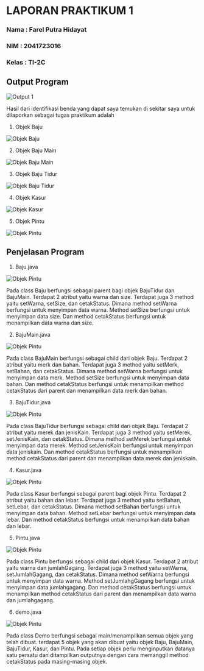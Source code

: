 # LAPORAN PRAKTIKUM 1
### Nama : Farel Putra Hidayat
### NIM : 2041723016
### Kelas : TI-2C

## Output Program

![Output 1](https://github.com/farelkun/Praktikum-PBO/blob/master/Pertemuan-1/img/Output%20Tugas%20Praktikum.png?raw=true)

Hasil dari identifikasi benda yang dapat saya temukan di sekitar saya untuk dilaporkan sebagai tugas praktikum adalah

1. Objek Baju

![Objek Baju](https://github.com/farelkun/Praktikum-PBO/blob/master/Pertemuan-1/img/objek%20baju.png?raw=true)

2. Objek Baju Main

![Objek Baju Main](https://github.com/farelkun/Praktikum-PBO/blob/master/Pertemuan-1/img/objek%20baju%20main.jpg?raw=true)

3. Objek Baju Tidur

![Objek Baju Tidur](https://github.com/farelkun/Praktikum-PBO/blob/master/Pertemuan-1/img/objek%20baju%20tidur.jpeg?raw=true)

4. Objek Kasur

![Objek Kasur](https://github.com/farelkun/Praktikum-PBO/blob/master/Pertemuan-1/img/objek%20kasur.jpg?raw=true)

5. Objek Pintu

![Objek Pintu](https://github.com/farelkun/Praktikum-PBO/blob/master/Pertemuan-1/img/objek%20pintu.jpeg?raw=true)

## Penjelasan Program

1. Baju.java

![Objek Pintu](https://github.com/farelkun/Praktikum-PBO/blob/master/Pertemuan-1/img/code_baju.png?raw=true)

Pada class Baju berfungsi sebagai parent bagi objek BajuTidur dan BajuMain. Terdapat 2 atribut yaitu warna dan size. Terdapat juga 3 method yaitu setWarna, setSize, dan cetakStatus. Dimana method setWarna berfungsi untuk menyimpan data warna. Method setSize berfungsi untuk menyimpan data size. Dan method cetakStatus berfungsi untuk menampilkan data warna dan size.

2. BajuMain.java

![Objek Pintu](https://github.com/farelkun/Praktikum-PBO/blob/master/Pertemuan-1/img/code_baju_main.png?raw=true)

Pada class BajuMain berfungsi sebagai child dari objek Baju. Terdapat 2 atribut yaitu merk dan bahan. Terdapat juga 3 method yaitu setMerk, setBahan, dan cetakStatus. Dimana method setWarna berfungsi untuk menyimpan data merk. Method setSize berfungsi untuk menyimpan data bahan. Dan method cetakStatus berfungsi untuk menampilkan method cetakStatus dari parent dan menampilkan data merk dan bahan.

3. BajuTidur.java

![Objek Pintu](https://github.com/farelkun/Praktikum-PBO/blob/master/Pertemuan-1/img/code_baju_tidur.png?raw=true)

Pada class BajuTidur berfungsi sebagai child dari objek Baju. Terdapat 2 atribut yaitu merek dan jenisKain. Terdapat juga 3 method yaitu setMerek, setJenisKain, dan cetakStatus. Dimana method setMerek berfungsi untuk menyimpan data merek. Method setJenisKain berfungsi untuk menyimpan data jeniskain. Dan method cetakStatus berfungsi untuk menampilkan method cetakStatus dari parent dan menampilkan data merek dan jeniskain.

4. Kasur.java

![Objek Pintu](https://github.com/farelkun/Praktikum-PBO/blob/master/Pertemuan-1/img/code_kasur.png?raw=true)

Pada class Kasur berfungsi sebagai parent bagi objek Pintu. Terdapat 2 atribut yaitu bahan dan lebar. Terdapat juga 3 method yaitu setBahan, setLebar, dan cetakStatus. Dimana method setBahan berfungsi untuk menyimpan data bahan. Method setLebar berfungsi untuk menyimpan data lebar. Dan method cetakStatus berfungsi untuk menampilkan data bahan dan lebar.

5. Pintu.java

![Objek Pintu](https://github.com/farelkun/Praktikum-PBO/blob/master/Pertemuan-1/img/code_pintu.png?raw=true)

Pada class Pintu berfungsi sebagai child dari objek Kasur. Terdapat 2 atribut yaitu warna dan jumlahGagang. Terdapat juga 3 method yaitu setWarna, setJumlahGagang, dan cetakStatus. Dimana method setWarna berfungsi untuk menyimpan data warna. Method setJumlahgGagang berfungsi untuk menyimpan data jumlahgagang. Dan method cetakStatus berfungsi untuk menampilkan method cetakStatus dari parent dan menampilkan data warna dan jumlahgagang.

6. demo.java

![Objek Pintu](https://github.com/farelkun/Praktikum-PBO/blob/master/Pertemuan-1/img/code_demo.png?raw=true)

Pada class Demo berfungsi sebagai main/menampilkan semua objek yang telah dibuat. terdapat 5 objek yang akan dibuat yaitu objek Baju, BajuMain, BajuTidur, Kasur, dan Pintu. Pada setiap objek perlu menginputkan datanya satu persatu dan ditampilkan outputnya dengan cara memanggil method cetakStatus pada masing-masing objek.
